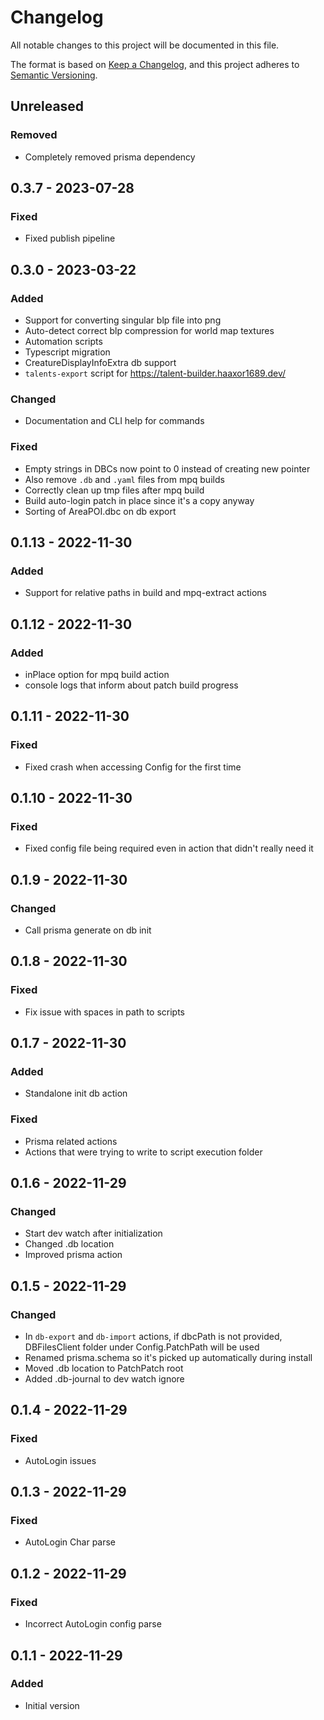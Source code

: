 # Changelog

All notable changes to this project will be documented in this file.

The format is based on [Keep a Changelog](https://keepachangelog.com/en/1.0.0/),
and this project adheres to [Semantic Versioning](https://semver.org/spec/v2.0.0.html).

## Unreleased

### Removed

- Completely removed prisma dependency

## 0.3.7 - 2023-07-28

### Fixed

- Fixed publish pipeline

## 0.3.0 - 2023-03-22

### Added

- Support for converting singular blp file into png
- Auto-detect correct blp compression for world map textures
- Automation scripts
- Typescript migration
- CreatureDisplayInfoExtra db support
- `talents-export` script for https://talent-builder.haaxor1689.dev/

### Changed

- Documentation and CLI help for commands

### Fixed

- Empty strings in DBCs now point to 0 instead of creating new pointer
- Also remove `.db` and `.yaml` files from mpq builds
- Correctly clean up tmp files after mpq build
- Build auto-login patch in place since it's a copy anyway
- Sorting of AreaPOI.dbc on db export

## 0.1.13 - 2022-11-30

### Added

- Support for relative paths in build and mpq-extract actions

## 0.1.12 - 2022-11-30

### Added

- inPlace option for mpq build action
- console logs that inform about patch build progress

## 0.1.11 - 2022-11-30

### Fixed

- Fixed crash when accessing Config for the first time

## 0.1.10 - 2022-11-30

### Fixed

- Fixed config file being required even in action that didn't really need it

## 0.1.9 - 2022-11-30

### Changed

- Call prisma generate on db init

## 0.1.8 - 2022-11-30

### Fixed

- Fix issue with spaces in path to scripts

## 0.1.7 - 2022-11-30

### Added

- Standalone init db action

### Fixed

- Prisma related actions
- Actions that were trying to write to script execution folder

## 0.1.6 - 2022-11-29

### Changed

- Start dev watch after initialization
- Changed .db location
- Improved prisma action

## 0.1.5 - 2022-11-29

### Changed

- In `db-export` and `db-import` actions, if dbcPath is not provided, DBFilesClient folder under Config.PatchPath will be used
- Renamed prisma.schema so it's picked up automatically during install
- Moved .db location to PatchPatch root
- Added .db-journal to dev watch ignore

## 0.1.4 - 2022-11-29

### Fixed

- AutoLogin issues

## 0.1.3 - 2022-11-29

### Fixed

- AutoLogin Char parse

## 0.1.2 - 2022-11-29

### Fixed

- Incorrect AutoLogin config parse

## 0.1.1 - 2022-11-29

### Added

- Initial version
